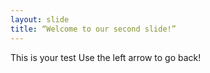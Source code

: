```yaml
---
layout: slide
title: “Welcome to our second slide!”
---
```

This is your test
Use the left arrow to go back!
